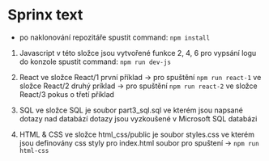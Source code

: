 # Sprinx text

- po naklonování repozitáře spustit command: `npm install`

1. Javascript
v této složce jsou vytvořené funkce 2, 4, 6
pro vypsání logu do konzole spustit command: `npm run dev-js`

2. React
ve složce React/1 první příklad -> pro spuštění `npm run react-1`
ve složce React/2 druhý príklad -> pro spuštění `npm run react-2`
ve složce React/3 pokus o třetí příklad

3. SQL
ve složce SQL je soubor part3_sql.sql ve kterém jsou napsané dotazy nad databází
dotazy jsou vyzkoušené v Microsoft SQL databázi

4. HTML & CSS
ve složce html_css/public je soubor styles.css ve kterém jsou definovány css styly pro index.html soubor
pro spuštení -> `npm run html-css`

